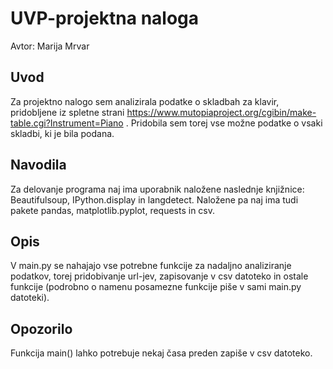 # UVP-projektna naloga
Avtor: Marija Mrvar

## Uvod
Za projektno nalogo sem analizirala podatke o skladbah za klavir, pridobljene iz spletne strani https://www.mutopiaproject.org/cgibin/make-table.cgi?Instrument=Piano .
Pridobila sem torej vse možne podatke o vsaki skladbi, ki je bila podana.

## Navodila
Za delovanje programa naj ima uporabnik naložene naslednje knjižnice: Beautifulsoup, IPython.display in langdetect. Naložene pa naj ima tudi pakete pandas, matplotlib.pyplot, requests in csv.

## Opis
V main.py se nahajajo vse potrebne funkcije za nadaljno analiziranje podatkov, torej pridobivanje url-jev, zapisovanje v csv datoteko in ostale funkcije (podrobno o namenu posamezne funkcije piše v sami main.py datoteki).

## Opozorilo
Funkcija main() lahko potrebuje nekaj časa preden zapiše v csv datoteko.

